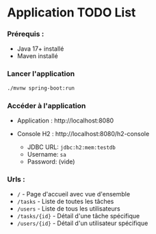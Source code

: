 # Application TODO List

### Prérequis :

- Java 17+ installé
- Maven installé

### Lancer l'application
```bash
./mvnw spring-boot:run
```

### Accéder à l'application
- Application : http://localhost:8080
- Console H2 : http://localhost:8080/h2-console

  - JDBC URL: `jdbc:h2:mem:testdb`
  - Username: `sa`
  - Password: (vide)

### Urls :

  - `/` - Page d'accueil avec vue d'ensemble
  - `/tasks` - Liste de toutes les tâches
  - `/users` - Liste de tous les utilisateurs
  - `/tasks/{id}` - Détail d'une tâche spécifique
  - `/users/{id}` - Détail d'un utilisateur spécifique







